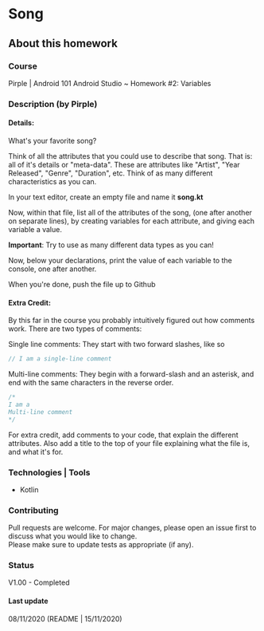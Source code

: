 # Song

## About this homework

### Course
Pirple | Android 101 
Android Studio ~ Homework #2: Variables

### Description (by Pirple)

#### Details:
What's your favorite song?

Think of all the attributes that you could use to describe that song. That is: all of it's details or "meta-data". These are attributes like "Artist", "Year Released", "Genre", "Duration", etc. Think of as many different characteristics as you can.

In your text editor, create an empty file and name it **song.kt**

Now, within that file, list all of the attributes of the song, (one after another on separate lines), by creating variables for each attribute, and giving each variable a value.

**Important**: Try to use as many different data types as you can!

Now, below your declarations, print the value of each variable to the console, one after another.

When you're done, push the file up to Github

#### Extra Credit:
By this far in the course you probably intuitively figured out how comments work. There are two types of comments:

Single line comments: They start with two forward slashes, like so

```kotlin
// I am a single-line comment
```

Multi-line comments: They begin with a forward-slash and an asterisk, and end with the same characters in the reverse order.

```kotlin
/*
I am a
Multi-line comment
*/
```

For extra credit, add comments to your code, that explain the different attributes. Also add a title to the top of your file explaining what the file is, and what it's for.


### Technologies | Tools
- Kotlin

### Contributing
Pull requests are welcome. For major changes, please open an issue first to discuss what you would like to change.  
Please make sure to update tests as appropriate (if any).

### Status
V1.00 - Completed

#### Last update
08/11/2020
(README | 15/11/2020)
